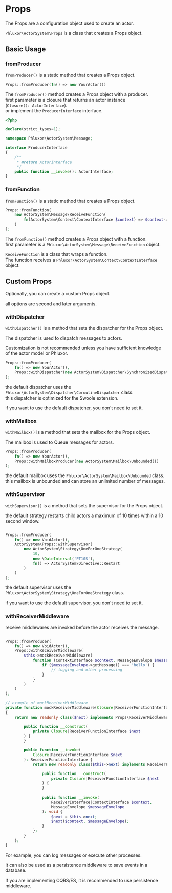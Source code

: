 # Props

The Props are a configuration object used to create an actor.  

`Phluxor\ActorSystem\Props` is a class that creates a Props object.  

## Basic Usage

### fromProducer

`fromProducer()` is a static method that creates a Props object.  

```php
Props::fromProducer(fn() => new YourActor())
```

The `fromProducer()` method creates a Props object with a producer.  
first parameter is a closure that returns an actor instance (`Closure(): ActorInterface`).  
or implement the `ProducerInterface` interface.  

```php
<?php

declare(strict_types=1);

namespace Phluxor\ActorSystem\Message;

interface ProducerInterface
{
    /**
     * @return ActorInterface
     */
    public function __invoke(): ActorInterface;
}

```

### fromFunction

`fromFunction()` is a static method that creates a Props object.  

```php
Props::fromFunction(
    new ActorSystem\Message\ReceiveFunction(
        fn(ActorSystem\Context\ContextInterface $context) => $context->message()
    )
);
```

The `fromFunction()` method creates a Props object with a function.  
first parameter is a `Phluxor\ActorSystem\Message\ReceiveFunction` object.  

`ReceiveFunction` is a class that wraps a function.  
The function receives a `Phluxor\ActorSystem\Context\ContextInterface` object.  

## Custom Props

Optionally, you can create a custom Props object.  

all options are second and later arguments.  

### withDispatcher

`withDispatcher()` is a method that sets the dispatcher for the Props object.

The dispatcher is used to dispatch messages to actors.

Customization is not recommended unless you have sufficient knowledge of the actor model or Phluxor.

```php
Props::fromProducer(
    fn() => new YourActor(),
    Props::withDispatcher(new ActorSystem\Dispatcher\SynchronizedDispatcher())
);
```

the default dispatcher uses the `Phluxor\ActorSystem\Dispatcher\CoroutineDispatcher` class.  
this dispatcher is optimized for the Swoole extension.  

if you want to use the default dispatcher, you don't need to set it.  

### withMailbox

`withMailbox()` is a method that sets the mailbox for the Props object.  

The mailbox is used to Queue messages for actors.  

```php
Props::fromProducer(
    fn() => new YourActor(),
    Props::withMailboxProducer(new ActorSystem\Mailbox\Unbounded())
);
```

the default mailbox uses the `Phluxor\ActorSystem\Mailbox\Unbounded` class.  
this mailbox is unbounded and can store an unlimited number of messages.  

### withSupervisor

`withSupervisor()` is a method that sets the supervisor for the Props object.  

the default strategy restarts child actors a maximum of 10 times within a 10 second window.

```php

Props::fromProducer(
    fn() => new VoidActor(),
    ActorSystem\Props::withSupervisor(
        new ActorSystem\Strategy\OneForOneStrategy(
            10,
            new \DateInterval('PT10S'),
            fn() => ActorSystem\Directive::Restart
        )
    )
);
```

the default supervisor uses the `Phluxor\ActorSystem\Strategy\OneForOneStrategy` class.  

if you want to use the default supervisor, you don't need to set it.  

### withReceiverMiddleware

receive middlewares are invoked before the actor receives the message.  

```php

Props::fromProducer(
    fn() => new VoidActor(),
    Props::withReceiverMiddleware(
        $this->mockReceiverMiddleware(
            function (ContextInterface $context, MessageEnvelope $messageEnvelope) {
                if ($messageEnvelope->getMessage() === 'hello') {
                    // logging and other processing
                }
            }
        )
    )
);

// example of mockReceiverMiddleware
private function mockReceiverMiddleware(Closure|ReceiverFunctionInterface $next): Props\ReceiverMiddlewareInterface
{
    return new readonly class($next) implements Props\ReceiverMiddlewareInterface {

        public function __construct(
            private Closure|ReceiverFunctionInterface $next
        ) {
        }

        public function __invoke(
            Closure|ReceiverFunctionInterface $next
        ): ReceiverFunctionInterface {
            return new readonly class($this->next) implements ReceiverFunctionInterface {

                public function __construct(
                    private Closure|ReceiverFunctionInterface $next
                ) {
                }
                
                public function __invoke(
                    ReceiverInterface|ContextInterface $context,
                    MessageEnvelope $messageEnvelope
                ): void {
                    $next = $this->next;
                    $next($context, $messageEnvelope);
                }
            };
        }
    };
}
```

For example, you can log messages or execute other processes.

It can also be used as a persistence middleware to save events in a database.

If you are implementing CQRS/ES, it is recommended to use persistence middleware.
